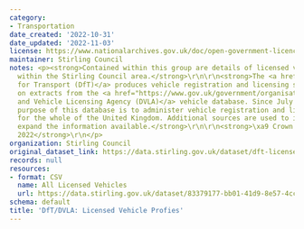 ```yaml
---
category:
- Transportation
date_created: '2022-10-31'
date_updated: '2022-11-03'
license: https://www.nationalarchives.gov.uk/doc/open-government-licence/version/3/
maintainer: Stirling Council
notes: <p><strong>Contained within this group are details of licensed vehicles registered
  within the Stirling Council area.</strong>\r\n\r\n<strong>The <a href="https://www.gov.uk/government/organisations/department-for-transport">Department
  for Transport (DfT)</a> produces vehicle registration and licensing statistics based
  on extracts from the <a href="https://www.gov.uk/government/organisations/driver-and-vehicle-licensing-agency">Driver
  and Vehicle Licensing Agency (DVLA)</a> vehicle database. Since July 2014, the main
  purpose of this database is to administer vehicle registration and licensing records
  for the whole of the United Kingdom. Additional sources are used to improve and
  expand the information available.</strong>\r\n\r\n<strong>\xa9 Crown Copyright,
  2022</strong>\r\n</p>
organization: Stirling Council
original_dataset_link: https://data.stirling.gov.uk/dataset/dft-licensed-vehicle-profiles
records: null
resources:
- format: CSV
  name: All Licensed Vehicles
  url: https://data.stirling.gov.uk/dataset/83379177-bb01-41d9-8e57-4cce880e37af/resource/e25b0f97-9cfe-4df3-9702-d0f6e1e3be15/download/20221103-stirling-council-dft-profile-of-licensed-vehicles-by-quarter-q2-2022.csv
schema: default
title: 'DfT/DVLA: Licensed Vehicle Profies'
---
```

